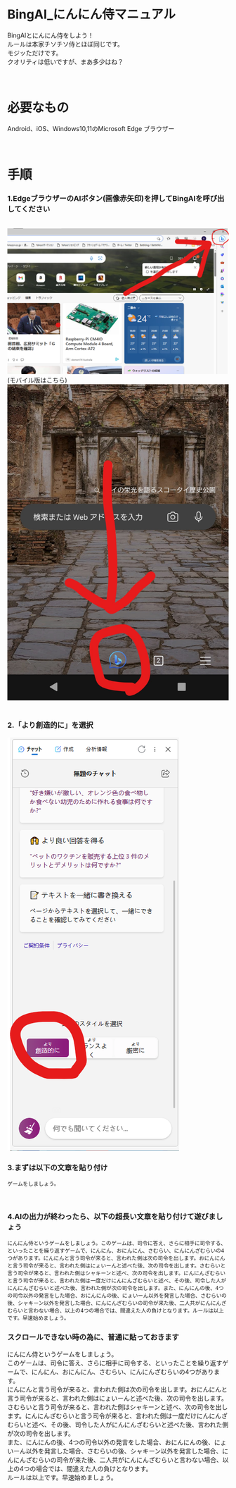 # BingAI_にんにん侍マニュアル
BingAIとにんにん侍をしよう！  
ルールは本家チソチソ侍とほぼ同じです。  
モジッただけです。  
クオリティは低いですが、まあ多少はね？  
<br>
<br>
# 必要なもの  
Android、iOS、Windows10,11のMicrosoft Edge ブラウザー  
<br>
<br>
# 手順
### 1.EdgeブラウザーのAIボタン(画像赤矢印)を押してBingAIを呼び出してください  
<br>
<img src="https://github.com/kanikama0601/NinNinSamurai_BingAI/blob/main/bing_prepare1.png">
<br>
(モバイル版はこちら)  
<br>
<img src="https://github.com/kanikama0601/NinNinSamurai_BingAI/blob/main/bingmobile_prepare.jpg">
<br>
<br>

### 2.「より創造的に」を選択
<img src = "https://github.com/kanikama0601/NinNinSamurai_BingAI/blob/main/bing_prepare2.png">
<br>

### 3.まずは以下の文章を貼り付け  
```
ゲームをしましょう。
```
<br>

### 4.AIの出力が終わったら、以下の超長い文章を貼り付けて遊びましょう
```
にんにん侍というゲームをしましょう。このゲームは、司令に答え、さらに相手に司令する、といったことを繰り返すゲームで、にんにん、おにんにん、さむらい、にんにんざむらいの4つがあります。にんにんと言う司令が来ると、言われた側は次の司令を出します。おにんにんと言う司令が来ると、言われた側はにょいーんと述べた後、次の司令を出します。さむらいと言う司令が来ると、言われた側はシャキーンと述べ、次の司令を出します。にんにんざむらいと言う司令が来ると、言われた側は一度だけにんにんざむらいと述べ、その後、司令した人がにんにんざむらいと述べた後、言われた側が次の司令を出します。また、にんにんの後、4つの司令以外の発言をした場合、おにんにんの後、にょいーん以外を発言した場合、さむらいの後、シャキーン以外を発言した場合、にんにんざむらいの司令が来た後、二人共がにんにんざむらいと言わない場合、以上の4つの場合では、間違えた人の負けとなります。ルールは以上です。早速始めましょう。
```

### スクロールできない時の為に、普通に貼っておきます
にんにん侍というゲームをしましょう。  
このゲームは、司令に答え、さらに相手に司令する、といったことを繰り返すゲームで、にんにん、おにんにん、さむらい、にんにんざむらいの4つがあります。  
にんにんと言う司令が来ると、言われた側は次の司令を出します。おにんにんと言う司令が来ると、言われた側はにょいーんと述べた後、次の司令を出します。  
さむらいと言う司令が来ると、言われた側はシャキーンと述べ、次の司令を出します。にんにんざむらいと言う司令が来ると、言われた側は一度だけにんにんざむらいと述べ、その後、司令した人がにんにんざむらいと述べた後、言われた側が次の司令を出します。  
また、にんにんの後、4つの司令以外の発言をした場合、おにんにんの後、にょいーん以外を発言した場合、さむらいの後、シャキーン以外を発言した場合、にんにんざむらいの司令が来た後、二人共がにんにんざむらいと言わない場合、以上の4つの場合では、間違えた人の負けとなります。  
ルールは以上です。早速始めましょう。
